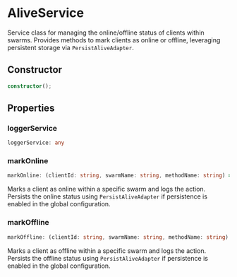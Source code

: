 # AliveService

Service class for managing the online/offline status of clients within swarms.
Provides methods to mark clients as online or offline, leveraging persistent storage via `PersistAliveAdapter`.

## Constructor

```ts
constructor();
```

## Properties

### loggerService

```ts
loggerService: any
```

### markOnline

```ts
markOnline: (clientId: string, swarmName: string, methodName: string) => Promise<void>
```

Marks a client as online within a specific swarm and logs the action.
Persists the online status using `PersistAliveAdapter` if persistence is enabled in the global configuration.

### markOffline

```ts
markOffline: (clientId: string, swarmName: string, methodName: string) => Promise<void>
```

Marks a client as offline within a specific swarm and logs the action.
Persists the offline status using `PersistAliveAdapter` if persistence is enabled in the global configuration.

